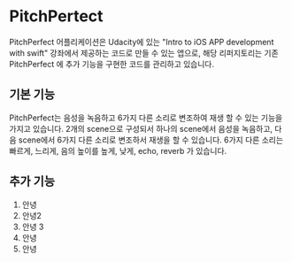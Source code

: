 # PitchPertect
PitchPerfect 어플리케이션은 Udacity에 있는 "Intro to iOS APP development with swift" 강좌에서 제공하는 코드로 만들 수 있는 앱으로, 해당 리퍼지토리는 기존 PitchPerfect 에 추가 기능을 구현한 코드를 관리하고 있습니다.

## 기본 기능
PitchPerfect는 음성을 녹음하고 6가지 다른 소리로 변조하여 재생 할 수 있는 기능을 가지고 있습니다.
2개의 scene으로 구성되서 하나의 scene에서 음성을 녹음하고, 다음 scene에서 6가지 다른 소리로 변조하서 재생을 할 수 있습니다.
6가지 다른 소리는 빠르게, 느리게, 음의 높이를 높게, 낮게, echo, reverb 가 있습니다.

## 추가 기능
1. 안녕 
1. 안녕2
1. 안녕 3
1. 안녕 
1. 안녕
